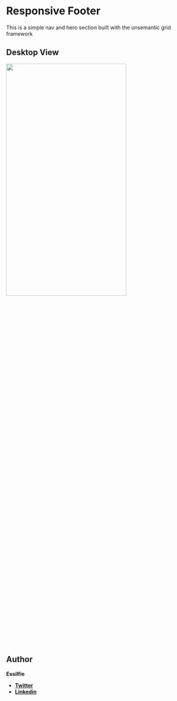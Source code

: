# Responsive Footer

This is a simple nav and hero section built with the unsemantic grid framework

## Desktop View

<img src="https://raw.githubusercontent.com/essilfiequansah/Learning-Unsemantic-Grid/master/screenshots/art1.png" width="80%"  height="40%"/>

## Author

**Essilfie**

- [**Twitter**](https://twitter.com/essilfiequansah)
- [**Linkedin**](https://www.linkedin.com/in/essilfiequansah/)
